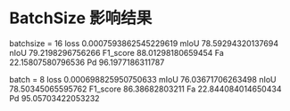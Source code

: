 # BatchSize 影响结果 

batchsize = 16 
loss 0.0007593862545229619
mIoU 78.59294320137694
nIoU 79.2198296756266
F1_score 88.01298180659454
Fa 22.15807580796536
Pd 96.1977186311787

batch = 8 
loss 0.000698825950750633
mIoU 76.03671706263498
nIoU 78.50345065595762
F1_score 86.38682803211
Fa 22.844084014650434
Pd 95.05703422053232